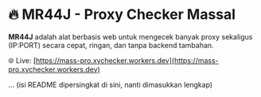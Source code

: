 # 🔥 MR44J - Proxy Checker Massal

**MR44J** adalah alat berbasis web untuk mengecek banyak proxy sekaligus (IP:PORT) secara cepat, ringan, dan tanpa backend tambahan.

🌐 Live: [https://mass-pro.xychecker.workers.dev](https://mass-pro.xychecker.workers.dev)

... (isi README dipersingkat di sini, nanti dimasukkan lengkap)